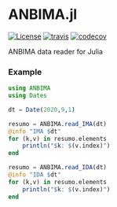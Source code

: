 # ANBIMA.jl

[![License][license-img]](LICENSE)
[![travis][travis-img]][travis-url]
[![codecov][codecov-img]][codecov-url]

[license-img]: http://img.shields.io/badge/license-MIT-brightgreen.svg?style=flat-square
[travis-img]: https://img.shields.io/travis/lucasprocessi/ANBIMA.jl/master.svg?logo=travis&label=Linux&style=flat-square
[travis-url]: https://travis-ci.org/lucasprocessi/ANBIMA.jl
[codecov-img]: https://img.shields.io/codecov/c/github/lucasprocessi/ANBIMA.jl/master.svg?label=codecov&style=flat-square
[codecov-url]: http://codecov.io/github/lucasprocessi/ANBIMA.jl?branch=master

ANBIMA data reader for Julia

### Example

```julia
using ANBIMA
using Dates

dt = Date(2020,9,1)

resumo = ANBIMA.read_IMA(dt)
@info "IMA $dt"
for (k,v) in resumo.elements
    println("$k: $(v.index)")
end

resumo = ANBIMA.read_IDA(dt)
@info "IDA $dt"
for (k,v) in resumo.elements
    println("$k: $(v.index)")
end
```